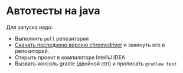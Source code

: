 # Автотесты на java
Для запуска надо:
- Выполнить `pull` репозитория
- [Скачать последнюю версию chromedriver](https://chromedriver.chromium.org/downloads) и закинуть его в репозиторий.
- Открыть проект в компиляторе IntelliJ IDEA
- Вызвать консоль gradle (двойной ctrl) и прописать `gradlew test`
